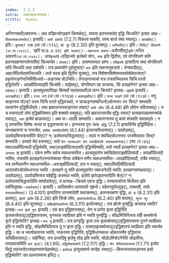 ```yaml
---
index:  7.2.3
sutra:  वदव्रजहलन्तस्याचः।
vritti:  nyasa
---
```


अनिगन्तार्थोऽयमारम्भः। अथ वदिव्रज्योग्र्रहणं किमर्थम्(), यावता हलन्तत्वादेव वृद्धिः सिध्यति? इत्यत आह--`विकलपबाधनार्थम्()` इत्यादि। `अतो हलादेः` (7.2.7) विकल्पं वक्ष्यति, तस्य बाधो यथा स्यात्()। `अपाक्षीत्()` इति। `डुपचष्? पाके` (धा।पा।९९६), `चोः कुः` (8.2.30) इति कुत्वम्()। `अभैस्तीत्()` इति। `भिदिर्? विदारणे (धा।पा।१४३९), `खरि च` (8.4.54) इति चत्र्वम्()--दकारस्य तकारः। `अरौत्सीत्()` इति। `रुधिर आवरणे` (धा।पा।१४३८)। 
`अत्र` इत्यादि। `वदिव्रज्योः इत्येको योगः, `अचः` इति द्वितीयः; एवं योगविभागे सति हलन्तग्रहणमन्तरेणापीष्टं सिध्यत्येव। `कथम्()` इति। असम्भावयतः प्रश्नः। `वदिव्रव्योः` इत्यादिना यथा योगविभागे सति सिध्यति तथा दर्शयति। तत्र प्रथमयोगे पूर्वसूत्रात्? `अतः` इति स्थान्यनुवत्र्तते। तेनावादीत्(), अव्राजीदित्येतावत्सिध्यति। ततो यदच इति द्वितीयं सूत्रम्(), तत्र विशेषणविशेष्यभावयोर्यथेष्टत्वात्? प्रकृतेनाङ्गेनाजिविशिध्यते--अङ्गस्य योऽजिति। तेनाङ्गस्याचो यत्र तत्रावस्थितस्य सिचि परतो वृद्धिर्भवति। अपाक्षीदित्याद्यपि सिध्यति। यद्येवम्(), योगविभाग एव कत्र्तव्यः, किं हल्ग्रहणेन? इत्यत आह--`तदेतत्()` इत्यादि। हल्समुदयपरिग्रहः किमर्थो यतसतदर्थोऽयं यत्नः क्रियते? इत्याह--`इहापि` इत्यादि। `अराङ्क्षीत्()` इति। `रञ्ज रागे` (धा।पा।११६७)। `असाङ्क्षीत्()` इति। `षन्ज सङ्गे` (धा।पा।९८७)। ननु चाङ्गस्य योऽच्? तस्य सिचि परतो वृद्धिरुच्यते, न चात्राङ्गसम्बन्धिनोऽचोनन्तरः परः सिच्? सम्भवति यस्यानेन वृद्धिर्विधीयते। तथा ह्रकारान्तस्याङ्गस्य तावत्? `अतो लोपः` (6.4.48) इति लोपेन भवितव्यम्()। न च वचनादतो लोपं वृद्धिर्बाधिष्यत इति शक्यते वक्तुम्(); यदि ह्रकारान्तस्यैव वृद्धिः स्यात्? प्रत्याहारग्रहणमनर्थकं स्यात्(), `अतः` इत्येवं ब्राऊयात्()। अथ वा--तदपि सम्भवति। अकारान्तस्य तु कामं संभवति यावाप्रभृतेः। न तु तस्यास्ति विशेषः सत्यां वा वृद्धावसत्यां वा। इगन्तस्य पुनः `सिचि वृद्धिः` (7.2.1) इत्यादिनैव वृद्धिर्विहिता। सन्ध्यक्षराणां च नास्त्येव; `आदेच उपदेशेऽशिति` (6.1.44) इत्यात्त्वविधानात्()। उदवोढाम्(), उदवोढमित्यत्रास्तीति चेत्()? न; ढलोपस्यासिद्धत्वात्()। तदयं न क्यचिदचोऽनन्तरः परस्मैपदपरः सिच्? सम्भवति। उच्यते चेदं वचनम्(); ततो `येन नाव्यवधानं तेन व्यवहितेऽपि वचनप्रामाण्यात्()` (व्या।प।४६) यथाऽपाक्षीदित्यादौ वृद्धिर्भवति, तथाऽराङ्क्षीदित्यादावपि वृद्धिर्भविष्यति, ततो नार्थो हल्ग्रहणेन? इत्यत आह--`अन्यथा हि` इत्यादि। एकेन वर्णेन सर्वत्र व्यवधानमस्ति। हल्समुदायेन क्यचिदेवाराङ्क्षीदित्यादौ। अपाक्षीदित्यदौ नास्ति, तत्रसति हलग्रहणेऽनन्तरोक्तया नीत्या यत्रैकेन वर्णेन व्यवधानमस्ति--अपाक्षीदित्यादौ, तत्रैव स्यात्(), यत्र त्वर्नेकवर्णेन व्यवधानमस्ति--अराङ्क्षीदित्यादौ, तत्र न स्यात्(), यथाऽपिपठिषीदित्यादौ आदययोरचोर्व्यवधानान्न भवति। हल्ग्रहणे तु सति हल्समुदायेन व्यवधानेऽपि भवति; हल्ग्रहणसामथ्र्यात्()। 
उदवोढाम्(), उदवोढमित्यत्र वहेर्वृद्धिः कस्मान्न भवति, ढलोपे कृतेऽहलन्तादिति चेत्()? न; ढलोपस्यासिद्धत्वादिति यश्चोदयेत्(), तं प्रत्याह--क्रियते एवात्र वृद्धिः। तस्यास्त्वोत्त्वं विधीयत इति दर्शयितुमाह--`उदवोढाम्()` इत्यादि। आदिशब्देन धात्वादयो गृह्रन्ते। वहेरुत्पूर्वाल्लुङ्(), तस्थसौ, तयोः `तस्थस्थमिपाम्()` (3.4.101) इत्यादिना तान्तमादेशौ यथाक्रमम्(), हलन्तलक्षणा वृद्धिः, `हो ढः` (8.2.31) इति ढत्वम्(), `झलो झलि` (8.2.26) इति सिचो लोपः, `झषस्तथोर्घोऽधः` (8.2.40) इति षत्वम्(), `ष्टुना ष्टुः` (8.4.40) इति ष्टुत्वम्()। `सहिवहेरोदवर्णस्य` (6.3.111) इत्योत्त्वम्()। तत्र ह्रोत्त्वे पुनर्वृद्धिः कस्मान्न भवति? इत्याह--`तत्र कृते पुनः` इत्यादि। एकं ह्रत्र वृद्धिशास्त्रम्(), तेन च प्रागेव कृता वृद्धिरिति कृतकार्यत्वाद्()वृद्धिशास्त्रस्य, पुनस्तन्न व्याप्रियत इति न भवति पुनर्वृद्धिः। 
सौढामित्रिरित्यत्र तर्हि कथमोत्त्वे कृते वृद्धिर्भवति? इत्याह--`यत्र तु` इत्यादि। यत्र प्राग्वृद्धिः कृता तत्र कृतार्थत्वाद्()वृद्धिशास्त्रस्य पुनर्न व्याप्रियत इति न भवति वृद्धिः, सोढामित्रिरित्यत्र तु न कृता वृद्धिः। तस्मादकृतार्थत्वाद्()वृद्धिशास्त्रं व्याप्रियत इति भवत्येव वृद्धिः। सा च भव्त्योकारस्य भवति, नाकरस्य वृद्धिरिति; वृद्धिविधानकाल ओकारस्यैव वृद्धिभाजः सन्निहितत्वात्()। सहेर्निष्ठा, तत्र ढत्वादिषु कृतेषु सोढ इति भवति, सोढोऽमित्रोऽनेनेति सोढामित्रः, तस्यापत्यमिति `अत इञ्()` (4.1.95), `तद्धितेष्वचामाने` (7.2.117) वृद्धिः। `येन विधिस्तदन्तस्य` (1.1.71) इत्येव सिद्धे तदन्तत्वेऽन्तग्रहणमसन्देहार्थम्()। `हलोऽचः` इत्युच्यमाने सन्देहः स्यात्()--किमजन्तस्याङ्गस्य हलो वृद्धिर्भवति? उत हलन्तस्याच इति()॥
